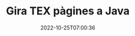 ---
############################# Static ############################
layout: "auto-gen-merger"
date: 2022-10-25T07:00:36
draft: false
otherformats: pdf xps epub

############################# Head ############################
head_title: "Gira TEX pàgines en Java: gira a 90, 180, 270 angles"
head_description: "Gireu pàgines específiques o totes del document d'un fitxer TEX amb un angle de rotació de 90, 180, 270 mitjançant l'API de fusió de documents."

############################# Header ############################
title: "Gira TEX pàgines a Java"
description: "Gira TEX pàgines amb unes quantes línies de codi Java."
bg_image: "https://cms.admin.containerize.com/templates/aspose/App_Themes/V3/images/bg/header1.png"
bg_overlay: false
button:
    enable: true
    icon: "fas fa-arrow-down"
    label: "Baixeu la prova gratuïta"
    link: "https://downloads.groupdocs.com/merger/java"

############################# SubMenu ############################
submenu:
    enable: true

    left:
        img_alt: "GroupDocs.Merger for Java"
        image: "https://cms.admin.containerize.com/templates/groupdocs/images/product-logos/90x90-noborder/groupdocs-merger-java.png"
        product: "GroupDocs.Merger"
        platform: "Java"

    middle:
        button:

            # button loop
            - link: "https://apireference.groupdocs.com/merger/java"
              text: "Referència de l'API"

            # button loop
            - link: "https://github.com/groupdocs-merger"
              text: "Exemples de codi"

            # button loop
            - link: "https://products.groupdocs.app/merger/family"
              text: "Demostracions en directe"

            # button loop
            - link: "https://purchase.groupdocs.com/pricing/merger/java"
              text: "Preus"

    right:
        link_download: "https://downloads.groupdocs.com/merger"
        link_learn: "https://docs.groupdocs.com/merger/java"
        link_buy: "https://purchase.groupdocs.com"

############################# About ############################
about:
    enable: true
    title: "Sobre l'API GroupDocs.Merger for Java"
    content: |
        [GroupDocs.Merger for Java](/ca/merger/java/) ofereix una solució senzilla per combinar i dividir de manera segura entre una àmplia gamma de formats de documents, com ara PDF, Microsoft Office (Word, Excel, PowerPoint). , OneNote), OpenDocument, HTML, imatges i molts altres dins de les aplicacions Java. Afegint només unes poques línies del codi, realitzeu diverses operacions de documents com ara moure, eliminar, girar, intercanviar, extreure o canviar l'orientació de les pàgines dins dels documents. L'API de fusió de documents també admet la previsualització de les pàgines del document com a imatge per analitzar l'estructura del document, el format i el contingut de la pàgina.
        
        L'API GroupDocs.Merger és una opció correcta per a solucions corporatives que necessiten funcions de rotació de pàgines de fitxers. Aquestes API tenen una bona compatibilitat amb tots els sistemes operatius i plataformes principals, inclòs J2SE 7.0 (1.7), J2SE 8.0 (1.8), Java 10.

############################# Steps ############################
steps:
    enable: true
    title_left: "Gira TEX pàgines de fitxers a Java"
    content_left: |
        [GroupDocs.Merger for Java](/ca/merger/java/) facilita que els desenvolupadors de Java giren algunes pàgines específiques o totes dins d'un fitxer TEX a 90 , 180 o 270 angle de gir implementant uns quants passos senzills.
        
        * Inicialitzeu **RotateOptions** amb l'angle de rotació i els números de pàgina desitjats.
        * Creeu una nova instància de **Merger** i passeu la ruta del document font com a paràmetre de constructor.
        * Truqueu a **rotatePages** i passeu l'objecte **RotateOptions**.
        * Truqueu a **Save** i especifiqueu la ruta del fitxer per desar el document resultant.

    title_right: "Requisits del sistema"
    content_right: |
        Les API de GroupDocs.Merger for Java són compatibles amb totes les plataformes i sistemes operatius principals. Abans d'executar el codi següent, assegureu-vos que teniu els següents requisits previs instal·lats al vostre sistema.

        * Sistemes operatius: Microsoft Windows, Linux, MacOS
        * Entorns de desenvolupament: NetBeans, IntelliJ IDEA, Eclipse
        * Marcs: J2SE 7.0 (1.7), J2SE 8.0 (1.8), Java 10
        * Baixeu la darrera versió de GroupDocs.Merger for Java de [Maven](https://repository.groupdocs.com/webapp/#/artifacts/browse/tree/General/repo/com/groupdocs/groupdocs-merger)
         
    code: |
     {{% merger/additional-styles %}}
     {{< merger/code-merger title="Com girar les pàgines de fitxers TEX utilitzant el codi d'exemple Java">}}

        ```java    
        // Gireu TEX pàgines de fitxers mitjançant l'API de GroupDocs.Merger
        // Inicialitzeu la classe RotateOptions per especificar l'angle de rotació i els números de pàgina per girar
        RotateOptions rotateOptions = new RotateOptions(RotateMode.Rotate180, new int[] { 2, 3 });

        // Instanciï Merger amb el document d'entrada TEX
        Merger merger = new Merger("input.tex");

        // Truqueu al mètode rotatePages i passeu-li l'objecte RotateOptions
        merger.rotatePages(rotateOptions);
    
        // Truqueu al mètode de desar i passeu el camí del fitxer desitjat per desar el document de sortida
        merger.save("output.tex");
        ```
     {{< /merger/code-merger >}}

############################# Demos ############################
demos:
    enable: true
    title: "Demostracions en directe: gireu TEX pàgines de fitxers en línia"
    content: |
       Gireu les pàgines del fitxer TEX ara mateix visitant el lloc web [GroupDocs.Merger Live Demos](https://products.groupdocs.app/splitter/rotate-pages/tex).
       La demostració en directe té els següents avantatges.
        
############################# About Formats ############################
about_formats:
    enable: true

############################# More Formats ############################
more_formats:
    enable: true
    title: "Gira les pàgines d'altres formats de document"
    content: |
        Java documenta l'API de fusió i divisió per a formats de fitxer i imatges. Gireu alguns dels formats de fitxer populars tal com s'indica a continuació.

############################# Back to top ###############################
back_to_top:
    enable: true
---